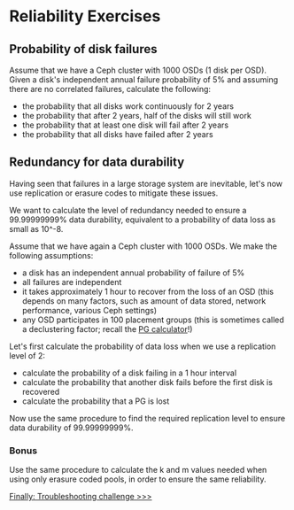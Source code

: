 Reliability Exercises
=====================

## Probability of disk failures

Assume that we have a Ceph cluster with 1000 OSDs (1 disk per OSD). Given a
disk's independent annual failure probability of 5% and assuming there are no
correlated failures, calculate the following:

  * the probability that all disks work continuously for 2 years
  * the probability that after 2 years, half of the disks will still work
  * the probability that at least one disk will fail after 2 years
  * the probability that all disks have failed after 2 years

## Redundancy for data durability

Having seen that failures in a large storage system are inevitable, let's now
use replication or erasure codes to mitigate these issues.

We want to calculate the level of redundancy needed to ensure a 99.99999999% data durability, equivalent to a probability of
data loss as small as 10^-8.

Assume that we have again a Ceph cluster with 1000 OSDs. We make the following assumptions:

  * a disk has an independent annual probability of failure of 5%
  * all failures are independent
  * it takes approximately 1 hour to recover from the loss of an OSD (this
    depends on many factors, such as amount of data stored, network
    performance, various Ceph settings)
  * any OSD participates in 100 placement groups (this is sometimes called a
    declustering factor; recall the [PG calculator](operate.md)!)

Let's first calculate the probability of data loss when we use a replication
level of 2:

  * calculate the probability of a disk failing in a 1 hour interval
  * calculate the probability that another disk fails before the first disk is
    recovered
  * calculate the probability that a PG is lost

Now use the same procedure to find the required replication level to ensure
data durability of 99.99999999%.

### Bonus

Use the same procedure to calculate the k and m values needed when using only
erasure coded pools, in order to ensure the same reliability.

[Finally: Troubleshooting challenge >>>](troubleshooting.md)
